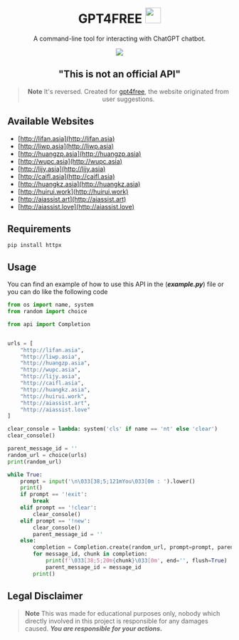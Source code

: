 <div align="center">

  # GPT4FREE <img src="https://github.com/x404xx/GPT-Collections/assets/114883816/2d913459-7def-4744-8aea-201c6912f217" width="35px">

  A command-line tool for interacting with ChatGPT chatbot.

<img src="https://github.com/x404xx/GPT-Collections/assets/114883816/6769d182-7128-4690-bb25-e097dbd9c615" width="auto" height="auto">

## **"This is not an official API"**

> **Note**
> It's reversed. Created for [gpt4free](https://github.com/xtekky/gpt4free), the website originated from user suggestions.

</div>

## **Available Websites**

-   [http://lifan.asia](http://lifan.asia)
-   [http://liwp.asia](http://liwp.asia)
-   [http://huangzp.asia](http://huangzp.asia)
-   [http://wupc.asia](http://wupc.asia)
-   [http://lijy.asia](http://lijy.asia)
-   [http://caifl.asia](http://caifl.asia)
-   [http://huangkz.asia](http://huangkz.asia)
-   [http://huirui.work](http://huirui.work)
-   [http://aiassist.art](http://aiassist.art)
-   [http://aiassist.love](http://aiassist.love)

## **Requirements**

```
pip install httpx
```

## **Usage**

You can find an example of how to use this API in the (_**example.py**_) file or you can do like the following code

```python
from os import name, system
from random import choice

from api import Completion


urls = [
    "http://lifan.asia",
    "http://liwp.asia",
    "http://huangzp.asia",
    "http://wupc.asia",
    "http://lijy.asia",
    "http://caifl.asia",
    "http://huangkz.asia",
    "http://huirui.work",
    "http://aiassist.art",
    "http://aiassist.love"
]

clear_console = lambda: system('cls' if name == 'nt' else 'clear')
clear_console()

parent_message_id = ''
random_url = choice(urls)
print(random_url)

while True:
    prompt = input('\n\033[38;5;121mYou\033[0m : ').lower()
    print()
    if prompt == '!exit':
        break
    elif prompt == '!clear':
        clear_console()
    elif prompt == '!new':
        clear_console()
        parent_message_id = ''
    else:
        completion = Completion.create(random_url, prompt=prompt, parent_message_id=parent_message_id)
        for message_id, chunk in completion:
            print(f'\033[38;5;20m{chunk}\033[0m', end='', flush=True)
            parent_message_id = message_id
        print()

```

## **Legal Disclaimer**

> **Note**
> This was made for educational purposes only, nobody which directly involved in this project is responsible for any damages caused. **_You are responsible for your actions._**

